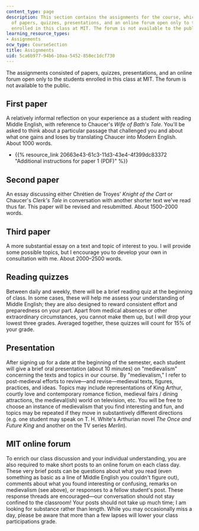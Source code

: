 ```yaml
---
content_type: page
description: This section contains the assignments for the course, which consisted
  of papers, quizzes, presentations, and an online forum open only to the students
  enrolled in this class at MIT. The forum is not available to the public.
learning_resource_types:
- Assignments
ocw_type: CourseSection
title: Assignments
uid: 5ca6b977-94b6-10aa-5452-858ec1dcf730
---
```


The assignments consisted of papers, quizzes, presentations, and an online forum open only to the students enrolled in this class at MIT. The forum is not available to the public.

First paper
-----------

A relatively informal reflection on your experience as a student with reading Middle English, with reference to Chaucer's _Wife of Bath's Tale_. You'll be asked to think about a particular passage that challenged you and about what one gains and loses by translating Chaucer into Modern English. About 1000 words.

*   {{% resource_link 20663e43-61c3-11d3-43e4-4f399dc83372 "Additional instructions for paper 1 (PDF)" %}}

Second paper
------------

An essay discussing either Chrétien de Troyes' _Knight of the Cart_ or Chaucer's _Clerk's Tale_ in conversation with another shorter text we've read thus far. This paper will be revised and resubmitted. About 1500–2000 words.

Third paper
-----------

A more substantial essay on a text and topic of interest to you. I will provide some possible topics, but I encourage you to develop your own in consultation with me. About 2000–2500 words.

Reading quizzes
---------------

Between daily and weekly, there will be a brief reading quiz at the beginning of class. In some cases, these will help me assess your understanding of Middle English; they are also designed to reward consistent effort and preparedness on your part. Apart from medical absences or other extraordinary circumstances, you cannot make them up, but I will drop your lowest three grades. Averaged together, these quizzes will count for 15% of your grade.

Presentation
------------

After signing up for a date at the beginning of the semester, each student will give a brief oral presentation (about 10 minutes) on "medievalism" concerning the texts and topics in our course. By "medievalism," I refer to post-medieval efforts to revive—and revise—medieval texts, figures, practices, and ideas. Topics may include representations of King Arthur, courtly love and contemporary romance fiction, medieval fairs / dining attractions, the medieval(ish) world on television, etc. You will be free to choose an instance of medievalism that you find interesting and fun, and topics may be repeated if they move in substantively different directions (e.g. one student may speak on T. H. White's Arthurian novel _The Once and Future King_ and another on the TV series _Merlin_).

MIT online forum
----------------

To enrich our class discussion and your individual understanding, you are also required to make short posts to an online forum on each class day. These very brief posts can be questions about what you read (even something as basic as a line of Middle English you couldn't figure out), comments about what you found interesting or confusing, remarks on medievalism (see above), or responses to a fellow student's post. These response threads are encouraged—our conversation should not stay confined to the classroom! Your posts should not take up much time; I am looking for substance rather than length. While you may occasionally miss a day, please be aware that more than a few lapses will lower your class participations grade.